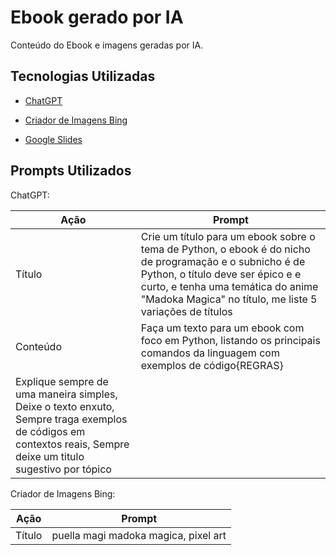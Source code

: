 # Ebook gerado por IA
Conteúdo do Ebook e imagens geradas por IA.

## Tecnologias Utilizadas
- [ChatGPT](https://chatgpt.com/)

- [Criador de Imagens Bing](https://www.bing.com/images/create?)

- [Google Slides](https://www.google.com/intl/pt-BR/slides/about/)

## Prompts Utilizados
ChatGPT:

| Ação  | Prompt |
| ------------- | ------------- |
| Título  | Crie um título para um ebook sobre o tema de Python, o ebook é do nicho de programação e o subnicho é de Python, o título deve ser épico e e curto, e tenha uma temática do anime "Madoka Magica" no título, me liste 5 variações de títulos |
| Conteúdo  | Faça um texto para um ebook com foco em Python, listando os principais comandos da linguagem com exemplos de código{REGRAS}
Explique sempre de uma maneira simples, Deixe o texto enxuto, Sempre traga exemplos de códigos em contextos reais, Sempre deixe um titulo sugestivo por tópico |

Criador de Imagens Bing:

| Ação  | Prompt |
| ------------- | ------------- |
| Título  | puella magi madoka magica, pixel art |
